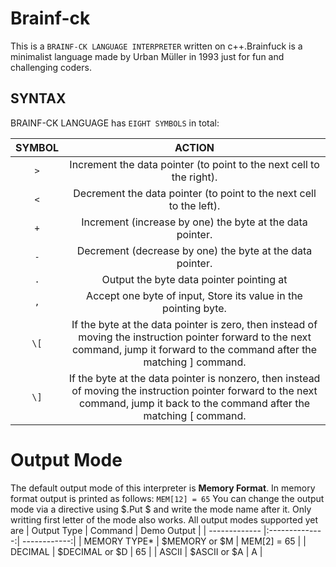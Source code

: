 # Brainf-ck
This is a `BRAINF-CK LANGUAGE INTERPRETER` written on c++.Brainfuck is a minimalist language made by Urban Müller in 1993 just for fun and challenging coders.

## SYNTAX
BRAINF-CK LANGUAGE has `EIGHT SYMBOLS` in total:

| SYMBOL | ACTION        |
|:------:|:--------------:| 
| `>`    | Increment the data pointer (to point to the next cell to the right).
| `<`    | Decrement the data pointer (to point to the next cell to the left).
| `+`    | Increment (increase by one) the byte at the data pointer.
| `-`    | Decrement (decrease by one) the byte at the data pointer.
| `.`    | Output the byte data pointer pointing at
| `,`    | Accept one byte of input, Store its value in the pointing byte.
| `\[`   | If the byte at the data pointer is zero, then instead of moving the instruction pointer forward to the next command, jump it forward to the command after the matching ] command.
| `\]`   | If the byte at the data pointer is nonzero, then instead of moving the instruction pointer forward to the next command, jump it back to the command after the matching [ command.

# Output Mode
The default output mode of this interpreter is __Memory Format__. In memory format output is printed as follows:
```MEM[12] = 65```
You can change the output mode via a directive using $.Put $ and write the mode name after it. Only writting first letter of the mode also works. All output modes supported yet are 
| Output Type   | Command        | Demo Output  |
| ------------- |:--------------:| ------------:|
| MEMORY TYPE*  | $MEMORY or $M  | MEM[2] = 65  |
| DECIMAL       | $DECIMAL or $D |      65      |
| ASCII         | $ASCII or $A   |       A      |

